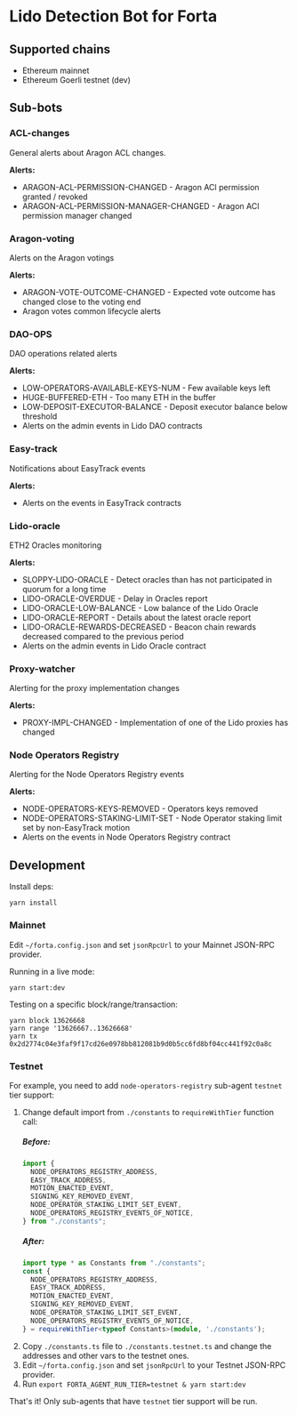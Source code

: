 # Lido Detection Bot for Forta

## Supported chains

- Ethereum mainnet
- Ethereum Goerli testnet (dev)

## Sub-bots

### ACL-changes

General alerts about Aragon ACL changes.

**Alerts:**

- ARAGON-ACL-PERMISSION-CHANGED - Aragon ACl permission granted / revoked
- ARAGON-ACL-PERMISSION-MANAGER-CHANGED - Aragon ACl permission manager changed

### Aragon-voting

Alerts on the Aragon votings

**Alerts:**

- ARAGON-VOTE-OUTCOME-CHANGED - Expected vote outcome has changed close to the voting end
- Aragon votes common lifecycle alerts

### DAO-OPS

DAO operations related alerts

**Alerts:**

- LOW-OPERATORS-AVAILABLE-KEYS-NUM - Few available keys left
- HUGE-BUFFERED-ETH - Too many ETH in the buffer
- LOW-DEPOSIT-EXECUTOR-BALANCE - Deposit executor balance below threshold
- Alerts on the admin events in Lido DAO contracts

### Easy-track

Notifications about EasyTrack events

**Alerts:**

- Alerts on the events in EasyTrack contracts

### Lido-oracle

ETH2 Oracles monitoring

**Alerts:**

- SLOPPY-LIDO-ORACLE - Detect oracles than has not participated in quorum for a long time
- LIDO-ORACLE-OVERDUE - Delay in Oracles report
- LIDO-ORACLE-LOW-BALANCE - Low balance of the Lido Oracle
- LIDO-ORACLE-REPORT - Details about the latest oracle report
- LIDO-ORACLE-REWARDS-DECREASED - Beacon chain rewards decreased compared to the previous period
- Alerts on the admin events in Lido Oracle contract

### Proxy-watcher

Alerting for the proxy implementation changes

**Alerts:**

- PROXY-IMPL-CHANGED - Implementation of one of the Lido proxies has changed

### Node Operators Registry

Alerting for the Node Operators Registry events

**Alerts:**

- NODE-OPERATORS-KEYS-REMOVED - Operators keys removed
- NODE-OPERATORS-STAKING-LIMIT-SET - Node Operator staking limit set by non-EasyTrack motion
- Alerts on the events in Node Operators Registry contract

## Development

Install deps:

```
yarn install
```

### Mainnet

Edit `~/forta.config.json` and set `jsonRpcUrl` to your Mainnet JSON-RPC provider.

Running in a live mode:

```
yarn start:dev
```

Testing on a specific block/range/transaction:

```
yarn block 13626668
yarn range '13626667..13626668'
yarn tx 0x2d2774c04e3faf9f17cd26e0978bb812081b9d0b5cc6fd8bf04cc441f92c0a8c
```

### Testnet

For example, you need to add `node-operators-registry` sub-agent `testnet` tier support:
1. Change default import from `./constants` to `requireWithTier` function call:
   ##### Before:
   ```typescript
   import {
     NODE_OPERATORS_REGISTRY_ADDRESS,
     EASY_TRACK_ADDRESS,
     MOTION_ENACTED_EVENT,
     SIGNING_KEY_REMOVED_EVENT,
     NODE_OPERATOR_STAKING_LIMIT_SET_EVENT,
     NODE_OPERATORS_REGISTRY_EVENTS_OF_NOTICE,
   } from "./constants";
   ```
   ##### After:
   ```typescript
   import type * as Constants from "./constants";
   const {
     NODE_OPERATORS_REGISTRY_ADDRESS,
     EASY_TRACK_ADDRESS,
     MOTION_ENACTED_EVENT,
     SIGNING_KEY_REMOVED_EVENT,
     NODE_OPERATOR_STAKING_LIMIT_SET_EVENT,
     NODE_OPERATORS_REGISTRY_EVENTS_OF_NOTICE,
   } = requireWithTier<typeof Constants>(module, './constants');
   ```
2. Copy `./constants.ts` file to `./constants.testnet.ts` and change the addresses and other vars to the testnet ones.
3. Edit `~/forta.config.json` and set `jsonRpcUrl` to your Testnet JSON-RPC provider.
4. Run `export FORTA_AGENT_RUN_TIER=testnet & yarn start:dev`

That's it! Only sub-agents that have `testnet` tier support will be run.
